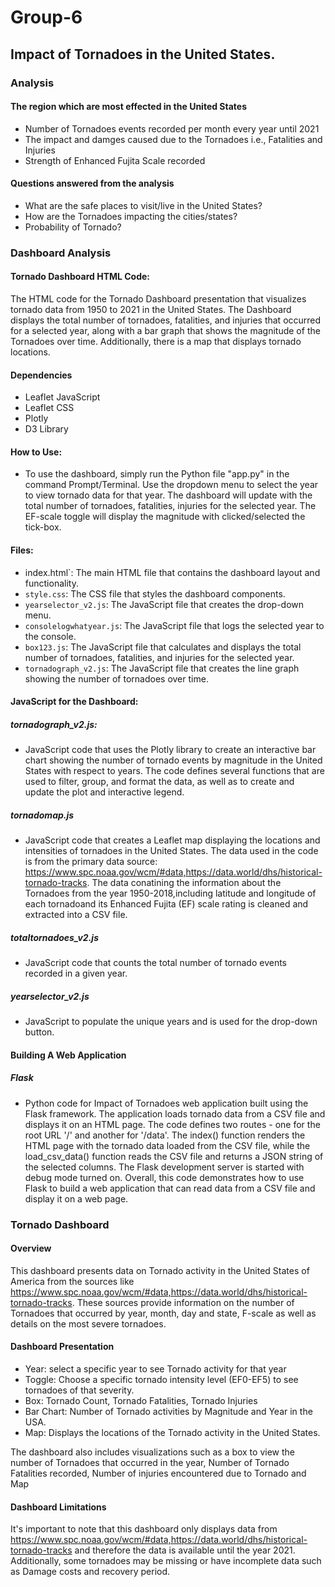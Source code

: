 # Group-6
## Impact of Tornadoes in the United States.

### Analysis 

#### The region which are most effected in the United States
- Number of Tornadoes events recorded per month every year until 2021
- The impact and damges caused due to the Tornadoes i.e., Fatalities and Injuries
- Strength of Enhanced Fujita Scale recorded

#### Questions answered from the analysis
- What are the safe places to visit/live in the United States?
- How are the Tornadoes impacting the cities/states?
- Probability of Tornado?

### Dashboard Analysis
#### Tornado Dashboard HTML Code:
The HTML code for the Tornado Dashboard presentation that visualizes tornado data from 1950 to 2021 in the United States. The Dashboard displays the total number of tornadoes, fatalities, and injuries that occurred for a selected year, along with a bar graph that shows the magnitude of the Tornadoes over time. Additionally, there is a map that displays tornado locations.

#### Dependencies
- Leaflet JavaScript
-	Leaflet CSS
-	Plotly
-	D3 Library

#### How to Use:
- To use the dashboard, simply run the Python file "app.py" in the command Prompt/Terminal. Use the dropdown menu to select the year to view tornado data for that year. The dashboard will update with the total number of tornadoes, fatalities, injuries for the selected year. The EF-scale toggle will display the magnitude with clicked/selected the tick-box.

#### Files:
- index.html`: The main HTML file that contains the dashboard layout and functionality.
-	`style.css`: The CSS file that styles the dashboard components.
-	`yearselector_v2.js`: The JavaScript file that creates the drop-down menu.
-	`consolelogwhatyear.js`: The JavaScript file that logs the selected year to the console.
-	`box123.js`: The JavaScript file that calculates and displays the total number of tornadoes, fatalities, and injuries for the selected year.
-	`tornadograph_v2.js`: The JavaScript file that creates the line graph showing the number of tornadoes over time.

#### JavaScript for the Dashboard:
##### tornadograph_v2.js:
- JavaScript code that uses the Plotly library to create an interactive bar chart showing the number of tornado events by magnitude in the United States with respect to years. The code defines several functions that are used to filter, group, and format the data, as well as to create and update the plot and interactive legend.

##### tornadomap.js
- JavaScript code that creates a Leaflet map displaying the locations and intensities of tornadoes in the United States. The data used in the code is from the primary data source: https://www.spc.noaa.gov/wcm/#data,https://data.world/dhs/historical-tornado-tracks. The data conatining the information about the Tornadoes from the year 1950-2018,including latitude and longitude of each tornadoand its Enhanced Fujita (EF) scale rating is cleaned and extracted into a CSV file.

##### totaltornadoes_v2.js
- JavaScript code that counts the total number of tornado events recorded in a given year.

##### yearselector_v2.js
- JavaScript to populate the unique years and is used for the drop-down button.

#### Building A Web Application 
##### Flask 
- Python code for Impact of Tornadoes web application built using the Flask framework. The application loads tornado data from a CSV file and displays it on an HTML page. The code defines two routes - one for the root URL '/' and another for '/data'. The index() function renders the HTML page with the tornado data loaded from the CSV file, while the load_csv_data() function reads the CSV file and returns a JSON string of the selected columns. The Flask development server is started with debug mode turned on. Overall, this code demonstrates how to use Flask to build a web application that can read data from a CSV file and display it on a web page.

### Tornado Dashboard
#### Overview 
This dashboard presents data on Tornado activity in the United States of America from the sources like https://www.spc.noaa.gov/wcm/#data,https://data.world/dhs/historical-tornado-tracks. These sources provide information on the number of Tornadoes that occurred by year, month, day and state, F-scale as well as details on the most severe tornadoes.

#### Dashboard Presentation 
-	Year: select a specific year to see Tornado activity for that year
-	Toggle: Choose a specific tornado intensity level (EF0-EF5) to see tornadoes of that severity.
-	Box: Tornado Count, Tornado Fatalities, Tornado Injuries
-	Bar Chart: Number of Tornado activities by Magnitude and Year in the USA.
-	Map: Displays the locations of the Tornado activity in the United States.

The dashboard also includes visualizations such as a box to view the number of Tornadoes that occurred in the year, Number of Tornado Fatalities recorded, Number of injuries encountered due to Tornado and Map 

#### Dashboard Limitations 
It's important to note that this dashboard only displays data from https://www.spc.noaa.gov/wcm/#data,https://data.world/dhs/historical-tornado-tracks and therefore the data is available until the year 2021. Additionally, some tornadoes may be missing or have incomplete data such as Damage costs and recovery period.

 



